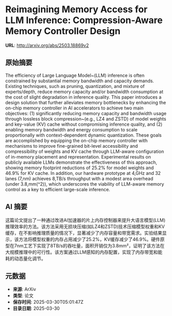 # Reimagining Memory Access for LLM Inference: Compression-Aware Memory Controller Design

**URL**: http://arxiv.org/abs/2503.18869v2

## 原始摘要

The efficiency of Large Language Model~(LLM) inference is often constrained
by substantial memory bandwidth and capacity demands. Existing techniques, such
as pruning, quantization, and mixture of experts/depth, reduce memory capacity
and/or bandwidth consumption at the cost of slight degradation in inference
quality. This paper introduces a design solution that further alleviates memory
bottlenecks by enhancing the on-chip memory controller in AI accelerators to
achieve two main objectives: (1) significantly reducing memory capacity and
bandwidth usage through lossless block compression~(e.g., LZ4 and ZSTD) of
model weights and key-value (KV) cache without compromising inference quality,
and (2) enabling memory bandwidth and energy consumption to scale
proportionally with context-dependent dynamic quantization. These goals are
accomplished by equipping the on-chip memory controller with mechanisms to
improve fine-grained bit-level accessibility and compressibility of weights and
KV cache through LLM-aware configuration of in-memory placement and
representation. Experimental results on publicly available LLMs demonstrate the
effectiveness of this approach, showing memory footprint reductions of 25.2\%
for model weights and 46.9\% for KV cache. In addition, our hardware prototype
at 4\,GHz and 32 lanes (7\,nm) achieves 8\,TB/s throughput with a modest area
overhead (under 3.8\,mm\(^2\)), which underscores the viability of LLM-aware
memory control as a key to efficient large-scale inference.


## AI 摘要

这篇论文提出了一种通过改进AI加速器的片上内存控制器来提升大语言模型(LLM)推理效率的方法。该方法采用无损块压缩(如LZ4和ZSTD)技术压缩模型权重和KV缓存，在不影响推理质量的情况下，显著减少了内存容量和带宽需求。实验结果显示，该方法将模型权重的内存占用减少了25.2%，KV缓存减少了46.9%。硬件原型在7nm工艺下实现了8TB/s的吞吐量，面积开销仅为3.8mm²，证明了该方法在大规模推理中的可行性。该方案通过LLM感知的内存配置，实现了内存带宽和能耗的动态量化调节。

## 元数据

- **来源**: ArXiv
- **类型**: 论文
- **保存时间**: 2025-03-30T05:01:47Z
- **目录日期**: 2025-03-30
